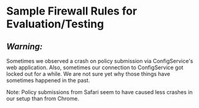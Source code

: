 # Sample Firewall Rules for Evaluation/Testing

## *Warning:*
Sometimes we observed a crash on policy submission via ConfigService's web application.
Also, sometimes our connection to ConfigService got locked out for a while.
We are not sure yet why those things have sometimes happened in the past.

Note: Policy submissions from Safari seem to have caused less crashes in our setup than from Chrome.